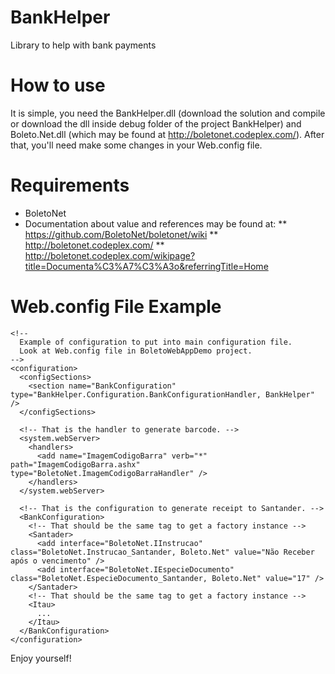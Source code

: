 BankHelper
==========

Library to help with bank payments


How to use
==========

It is simple, you need the BankHelper.dll (download the solution and compile or download the dll inside debug folder of the project BankHelper) and Boleto.Net.dll (which may be found at http://boletonet.codeplex.com/). After that, you'll need make some changes in your Web.config file.

Requirements
============

* BoletoNet
* Documentation about value and references may be found at: 
** https://github.com/BoletoNet/boletonet/wiki 
** http://boletonet.codeplex.com/
** http://boletonet.codeplex.com/wikipage?title=Documenta%C3%A7%C3%A3o&referringTitle=Home


Web.config File Example
=======================

```
<!-- 
  Example of configuration to put into main configuration file.
  Look at Web.config file in BoletoWebAppDemo project.
-->
<configuration>
  <configSections>
    <section name="BankConfiguration" type="BankHelper.Configuration.BankConfigurationHandler, BankHelper" />
  </configSections>

  <!-- That is the handler to generate barcode. -->
  <system.webServer>
    <handlers>
      <add name="ImagemCodigoBarra" verb="*" path="ImagemCodigoBarra.ashx" type="BoletoNet.ImagemCodigoBarraHandler" />
    </handlers>
  </system.webServer>
  
  <!-- That is the configuration to generate receipt to Santander. -->
  <BankConfiguration>
    <!-- That should be the same tag to get a factory instance -->
    <Santader>
      <add interface="BoletoNet.IInstrucao" class="BoletoNet.Instrucao_Santander, Boleto.Net" value="Não Receber após o vencimento" />
      <add interface="BoletoNet.IEspecieDocumento" class="BoletoNet.EspecieDocumento_Santander, Boleto.Net" value="17" />
    </Santader>
    <!-- That should be the same tag to get a factory instance -->
    <Itau>
      ...
    </Itau>
  </BankConfiguration>
</configuration>
```

Enjoy yourself!
